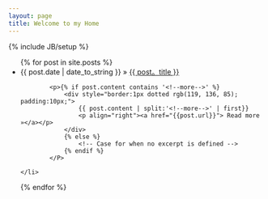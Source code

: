 ```yaml
---
layout: page
title: Welcome to my Home
---
```

{% include JB/setup %}

<ul class="posts">
  {% for post in site.posts %}
    <li>
    	<span>{{ post.date | date_to_string }}</span> &raquo; <a href="{{ BASE_PATH }}{{ post.url }}">{{ post。title }}</a>
    	
			<p>{% if post.content contains '<!--more-->' %}
				<div style="border:1px dotted rgb(119, 136, 85); padding:10px;">
					{{ post.content | split:'<!--more-->' | first}}
					<p align="right"><a href="{{post.url}}"> Read more »</a></p>
				</div>
				{% else %}
					<!-- Case for when no excerpt is defined -->
				{% endif %}
			</P>
    	
    </li>
  {% endfor %}
</ul>



